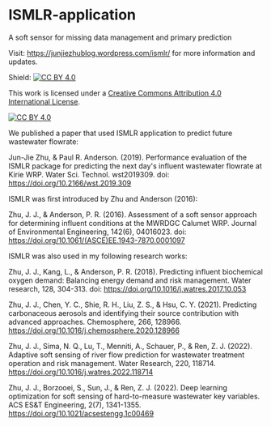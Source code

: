 # ISMLR-application
A soft sensor for missing data management and primary prediction

Visit: https://junjiezhublog.wordpress.com/ismlr/ for more information and updates.

Shield: [![CC BY 4.0][cc-by-shield]][cc-by]

This work is licensed under a
[Creative Commons Attribution 4.0 International License][cc-by].

[![CC BY 4.0][cc-by-image]][cc-by]

[cc-by]: http://creativecommons.org/licenses/by/4.0/
[cc-by-image]: https://i.creativecommons.org/l/by/4.0/88x31.png
[cc-by-shield]: https://img.shields.io/badge/License-CC%20BY%204.0-lightgrey.svg

We published a paper that used ISMLR application to predict future wastewater flowrate:

Jun-Jie Zhu, & Paul R. Anderson. (2019). Performance evaluation of the ISMLR package for predicting the next day's influent wastewater flowrate at Kirie WRP. Water Sci. Technol. wst2019309. doi: https://doi.org/10.2166/wst.2019.309

ISMLR was first introduced by Zhu and Anderson (2016):

Zhu, J. J., & Anderson, P. R. (2016). Assessment of a soft sensor approach for determining influent conditions at the MWRDGC Calumet WRP. Journal of Environmental Engineering, 142(6), 04016023. doi: https://doi.org/10.1061/(ASCE)EE.1943-7870.0001097


ISMLR was also used in my following research works:

Zhu, J. J., Kang, L., & Anderson, P. R. (2018). Predicting influent biochemical oxygen demand: Balancing energy demand and risk management. Water research, 128, 304-313. doi: https://doi.org/10.1016/j.watres.2017.10.053

Zhu, J. J., Chen, Y. C., Shie, R. H., Liu, Z. S., & Hsu, C. Y. (2021). Predicting carbonaceous aerosols and identifying their source contribution with advanced approaches. Chemosphere, 266, 128966. https://doi.org/10.1016/j.chemosphere.2020.128966

Zhu, J. J., Sima, N. Q., Lu, T., Menniti, A., Schauer, P., & Ren, Z. J. (2022). Adaptive soft sensing of river flow prediction for wastewater treatment operation and risk management. Water Research, 220, 118714. https://doi.org/10.1016/j.watres.2022.118714

Zhu, J. J., Borzooei, S., Sun, J., & Ren, Z. J. (2022). Deep learning optimization for soft sensing of hard-to-measure wastewater key variables. ACS ES&T Engineering, 2(7), 1341-1355. https://doi.org/10.1021/acsestengg.1c00469

